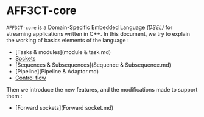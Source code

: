 # AFF3CT-core

`AFF3CT-core` is a Domain-Specific Embedded Language *(DSEL)* for streaming applications written in C++. In this document, we try to explain the working of basics elements of the language :
		
 -  [Tasks & modules](module & task.md)
 -  [Sockets](Socket.md)
 -  [Sequences & Subsequences](Sequence & Subsequence.md)
 -  [Pipeline](Pipeline & Adaptor.md)
 -  [Control flow](Switcher.md)

Then we introduce the new features, and the modifications made to support them : 

-  [Forward sockets](Forward socket.md)